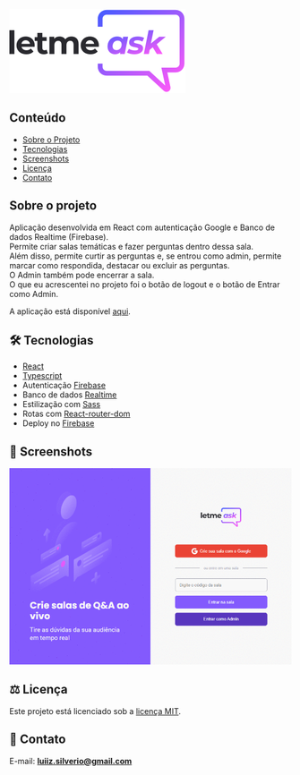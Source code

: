 ![Letmeask](https://github.com/luiizsilverio/letmeask/blob/main/src/assets/images/logo.svg)
## Conteúdo
* [Sobre o Projeto](#sobre-o-projeto)
* [Tecnologias](#hammer_and_wrench-tecnologias)
* [Screenshots](#camera_flash-screenshots)
* [Licença](#balance_scale-licença)
* [Contato](#email-contato)

## Sobre o projeto
Aplicação desenvolvida em React com autenticação Google e Banco de dados Realtime (Firebase).<br />
Permite criar salas temáticas e fazer perguntas dentro dessa sala.<br />
Além disso, permite curtir as perguntas e, se entrou como admin, permite marcar como respondida, destacar ou excluir as perguntas.<br />
O Admin também pode encerrar a sala.<br />
O que eu acrescentei no projeto foi o botão de logout e o botão de Entrar como Admin.<br />

A aplicação está disponível [aqui](https://letmeask-nlw6-fdc48.web.app).

## :hammer_and_wrench: Tecnologias
* <ins>React</ins>
* <ins>Typescript</ins>
* Autenticação <ins>Firebase</ins>
* Banco de dados <ins>Realtime</ins>
* Estilização com <ins>Sass</ins>
* Rotas com <ins>React-router-dom</ins>
* Deploy no <ins>Firebase</ins>

## :camera_flash: Screenshots
![](https://github.com/luiizsilverio/letmeask/blob/main/src/assets/images/letmeask.gif)

## :balance_scale: Licença
Este projeto está licenciado sob a [licença MIT](LICENSE).

## :email: Contato

E-mail: [**luiiz.silverio@gmail.com**](mailto:luiiz.silverio@gmail.com)
